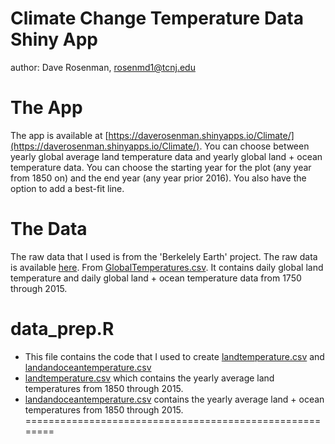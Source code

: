 Climate Change Temperature Data Shiny App
========================================================
author: Dave Rosenman, rosenmd1@tcnj.edu


The App
========================================================
The app is available at [https://daverosenman.shinyapps.io/Climate/](https://daverosenman.shinyapps.io/Climate/). You can choose between yearly global average land temperature data and yearly global land + ocean temperature data. You can choose the starting year for the plot (any year from 1850 on) and the end year (any year prior 2016). You also have the option to add a best-fit line.

The Data
========================================================

The raw data that I used is from the 'Berkelely Earth' project. The raw data is available [here](https://www.kaggle.com/berkeleyearth/climate-change-earth-surface-temperature-data). From [GlobalTemperatures.csv](https://github.com/DRosenman/climate-change-shiny-app/blob/master/GlobalTemperatures.csv). It contains daily global land temperature and daily global land + ocean temperature data from 1750 through 2015.



data_prep.R
========================================================
- This file contains the code that I used to create [landtemperature.csv](https://github.com/DRosenman/climate-change-shiny-app/blob/master/landtemperature.csv) and [landandoceantemperature.csv](https://github.com/DRosenman/climate-change-shiny-app/blob/master/landandoceantemperature.csv)
- [landtemperature.csv](https://github.com/DRosenman/climate-change-shiny-app/blob/master/landtemperature.csv) which contains the yearly average land temperatures from 1850 through 2015.
- [landandoceantemperature.csv](https://github.com/DRosenman/climate-change-shiny-app/blob/master/landandoceantemperature.csv) contains the yearly average land + ocean temperatures from 1850 through 2015.
========================================================




